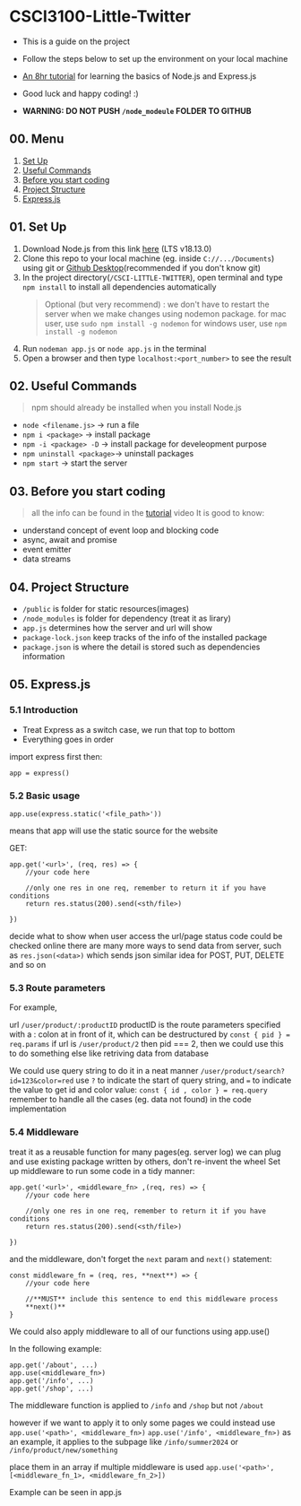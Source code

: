# CSCI3100-Little-Twitter
- This is a guide on the project
- Follow the steps below to set up the environment on your local machine
- [An 8hr tutorial](https://www.youtube.com/watch?v=Oe421EPjeBE&t=186s) for learning the basics of Node.js and Express.js
- Good luck and happy coding! :)


- **WARNING: DO NOT PUSH `/node_modeule` FOLDER TO GITHUB**

## 00. Menu
1. [Set Up](##01-set-up)
2. [Useful Commands](#02-useful-commands)
3. [Before you start coding](#03-before-you-start-coding)
4. [Project Structure](#04-project-structure)
5. [Express.js](#05-expressjs)

## 01. Set Up
1. Download Node.js from this link [here](https://nodejs.org/en/download/) (LTS v18.13.0)
2. Clone this repo to your local machine (eg. inside `C://.../Documents`) using git or [Github Desktop](https://desktop.github.com/)(recommended if you don't know git)
3. In the project directory(`/CSCI-LITTLE-TWITTER`), open terminal and type `npm install` to install all dependencies automatically
    >Optional (but very recommend) : 
    >we don't have to restart the server when we make changes using nodemon package.
    >for mac user, use `sudo npm install -g nodemon`
    >for windows user, use `npm install -g nodemon`
4. Run `nodeman app.js` or `node app.js` in the terminal
5. Open a browser and then type `localhost:<port_number>` to see the result

## 02. Useful Commands
>npm should already be installed when you install Node.js
- `node <filename.js>` -> run a file
- `npm i <package>` -> install package
- `npm -i <package> -D` -> install package for develeopment purpose
- `npm uninstall <package>`-> uninstall packages
- `npm start` -> start the server

## 03. Before you start coding
>all the info can be found in the [tutorial](#csci3100-little-twitter) video
It is good to know:
- understand concept of event loop and blocking code
- async, await and promise
- event emitter
- data streams

## 04. Project Structure
- `/public` is folder for static resources(images)
- `/node_modules` is folder for dependency (treat it as lirary)
- `app.js` determines how the server and url will show
- `package-lock.json` keep tracks of the info of the installed package
- `package.json` is where the detail is stored such as dependencies information

## 05. Express.js
### 5.1 Introduction
- Treat Express as a switch case, we run that top to bottom
- Everything goes in order

import express first then:
```
app = express()
```
### 5.2 Basic usage

```
app.use(express.static('<file_path>'))
```
means that app will use the static source for the website

GET:
```
app.get('<url>', (req, res) => {
    //your code here

    //only one res in one req, remember to return it if you have conditions
    return res.status(200).send(<sth/file>)

})
```
decide what to show when user access the url/page
status code could be checked online 
there are many more ways to send data from server, such as `res.json(<data>)` which sends json
similar idea for POST, PUT, DELETE and so on

### 5.3 Route parameters 
For example,

url `/user/product/:productID` productID is the route parameters specified with a : colon at in front of it,
which can be destructured by `const { pid } = req.params`
if url is `/user/product/2` then pid === 2, then we could use this to do something else like retriving data from database

We could use query string to do it in a neat manner
`/user/product/search?id=123&color=red`  use `?` to indicate the start of query string, and `=` to indicate the value
to get id and color value: `const { id , color } = req.query`
remember to handle all the cases (eg. data not found) in the code implementation

### 5.4 Middleware
treat it as a reusable function for many pages(eg. server log)
we can plug and use existing package written by others, don't re-invent the wheel
Set up middleware to run some code in a tidy manner:
```
app.get('<url>', <middleware_fn> ,(req, res) => {
    //your code here

    //only one res in one req, remember to return it if you have conditions
    return res.status(200).send(<sth/file>)

})
```
and the middleware, don't forget the `next` param and `next()` statement:
```
const middleware_fn = (req, res, **next**) => {
    //your code here

    //**MUST** include this sentence to end this middleware process
    **next()** 
}
```
We could also apply middleware to all of our functions using app.use()

In the following example:
```
app.get('/about', ...)
app.use(<middleware_fn>)
app.get('/info', ...)
app.get('/shop', ...)
```
The middleware function is applied to `/info` and `/shop` but not `/about`

however if we want to apply it to only some pages
we could instead use `app.use('<path>', <middleware_fn>)`
`app.use('/info', <middleware_fn>)` as an example,
it applies to the subpage like `/info/summer2024` or `/info/product/new/something`

place them in an array if multiple middleware is used 
`app.use('<path>', [<middleware_fn_1>, <middleware_fn_2>])`

Example can be seen in app.js

